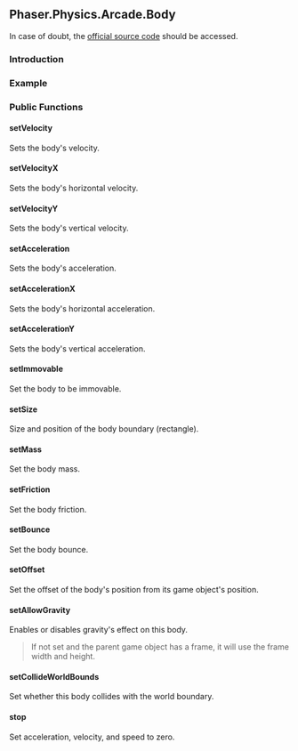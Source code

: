 ## Phaser.Physics.Arcade.Body

In case of doubt, the [official source code](https://github.com/photonstorm/phaser) should be accessed.

### Introduction

### Example

### Public Functions

#### setVelocity

Sets the body's velocity.

#### setVelocityX

Sets the body's horizontal velocity.

#### setVelocityY

Sets the body's vertical velocity.

#### setAcceleration

Sets the body's acceleration.

#### setAccelerationX

Sets the body's horizontal acceleration.

#### setAccelerationY

Sets the body's vertical acceleration.

#### setImmovable

Set the body to be immovable.

#### setSize

Size and position of the body boundary (rectangle).

#### setMass

Set the body mass.

#### setFriction

Set the body friction.

#### setBounce

Set the body bounce.

#### setOffset

Set the offset of the body's position from its game object's position.

#### setAllowGravity

Enables or disables gravity's effect on this body.

> If not set and the parent game object has a frame, it will use the frame width and height.

#### setCollideWorldBounds

Set whether this body collides with the world boundary.

#### stop

Set acceleration, velocity, and speed to zero.
